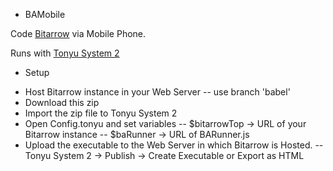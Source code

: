 * BAMobile

Code [Bitarrow](https://github.com/hoge1e3/jslesson) via Mobile Phone.

Runs with [Tonyu System 2](https://www.tonyu.jp)

* Setup

- Host Bitarrow instance in your Web Server
-- use branch 'babel'
- Download this zip
- Import the zip file to Tonyu System 2
- Open Config.tonyu and set variables
-- $bitarrowTop  -> URL of your Bitarrow instance
-- $baRunner -> URL of BARunner.js
- Upload the executable to the Web Server in which Bitarrow is Hosted.
-- Tonyu System 2  -> Publish -> Create Executable or Export as HTML


